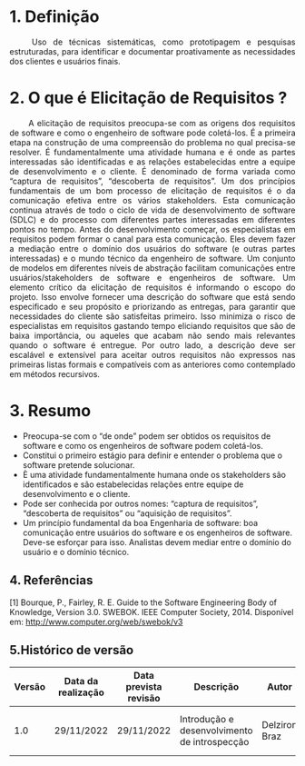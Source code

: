 # 1. Definição

<p align = "justify"> &emsp;&emsp;
    Uso de técnicas sistemáticas, como prototipagem e pesquisas estruturadas, para identificar e documentar proativamente as necessidades dos clientes e usuários finais.
</p>

# 2. O que é Elicitação de Requisitos ?

<p align = "justify"> &emsp;&emsp;
    A elicitação de requisitos preocupa-se com as origens dos requisitos de software e como o engenheiro de software pode coletá-los. É a primeira etapa na construção de uma compreensão do problema no qual precisa-se resolver. É fundamentalmente uma atividade humana e é onde as partes interessadas são identificadas e as relações estabelecidas
    entre a equipe de desenvolvimento e o cliente. É denominado de forma variada como “captura de requisitos”, “descoberta de requisitos”. Um dos princípios fundamentais de um bom processo de elicitação de requisitos é o da comunicação efetiva entre os vários stakeholders. Esta comunicação continua através de todo o ciclo de vida de desenvolvimento de software (SDLC) e do processo com diferentes partes interessadas em diferentes pontos no tempo. Antes do desenvolvimento começar, os especialistas em requisitos podem formar o canal para esta comunicação. Eles devem fazer a mediação entre o domínio dos usuários do software (e outras partes interessadas) e o mundo técnico da engenheiro de software. Um conjunto de modelos em diferentes níveis de abstração facilitam comunicações entre usuários/stakeholders de software e engenheiros de software. Um elemento crítico da elicitação de requisitos é informando o escopo do projeto. Isso envolve fornecer uma descrição do software que está sendo especificado e seu propósito e priorizando as entregas, para garantir que  necessidades do cliente são satisfeitas primeiro. Isso minimiza o risco de especialistas em requisitos gastando tempo eliciando requisitos que são de baixa importância, ou aqueles que acabam não sendo mais relevantes quando o software é entregue. Por outro lado, a descrição deve ser escalável e extensível para aceitar outros requisitos não expressos nas primeiras listas formais e compatíveis com as anteriores como contemplado em métodos recursivos.
</p>

# 3. Resumo

* Preocupa-se com o “de onde” podem ser obtidos os requisitos de software e como os engenheiros de software podem coletá-los.
* Constitui o primeiro estágio para definir e entender o problema que o software pretende solucionar.
* È uma atividade fundamentalmente humana onde os stakeholders são identificados e são estabelecidas relações entre equipe de desenvolvimento e o cliente.
* Pode ser conhecida por outros nomes: “captura de requisitos”, “descoberta de requisitos” ou “aquisição de requisitos”.
* Um princípio fundamental da boa Engenharia de software: boa comunicação entre usuários do software e os engenheiros de software. Deve-se esforçar para isso. Analistas devem mediar entre o domínio do usuário e o domínio técnico. 

## 4. Referências

[1] Bourque, P., Fairley, R. E. Guide to the Software Engineering Body of Knowledge, Version 3.0. SWEBOK. IEEE Computer Society, 2014. Disponível em: <http://www.computer.org/web/swebok/v3>

## 5.Histórico de versão

| Versão | Data da realização | Data prevista revisão | Descrição | Autor | Revisor |
|--------|------|------|-----------|-------|---------|
| 1.0    | 29/11/2022 | 29/11/2022 | Introdução e desenvolvimento de introspecção | Delziron Braz | Pablo Christianno e Davi Lima|